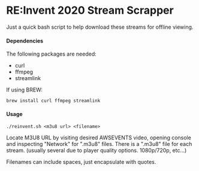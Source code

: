 RE:Invent 2020 Stream Scrapper
==============================

Just a quick bash script to help download these streams for offline viewing.

#### Dependencies
The following packages are needed:
 - curl
 - ffmpeg
 - streamlink

If using BREW:
```
brew install curl ffmpeg streamlink
```

#### Usage

```
./reinvent.sh <m3u8 url> <filename>
```

Locate M3U8 URL by visiting desired AWSEVENTS video, opening console and inspecting "Network" for ".m3u8" files. There is a ".m3u8" file for each stream. (usually several due to player quality options. 1080p/720p, etc...)


Filenames can include spaces, just encapsulate with quotes.

